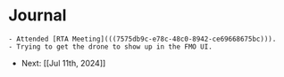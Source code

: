 # Journal
	- Attended [RTA Meeting](((7575db9c-e78c-48c0-8942-ce69668675bc))).
	- Trying to get the drone to show up in the FMO UI.
- Next: [[Jul 11th, 2024]]